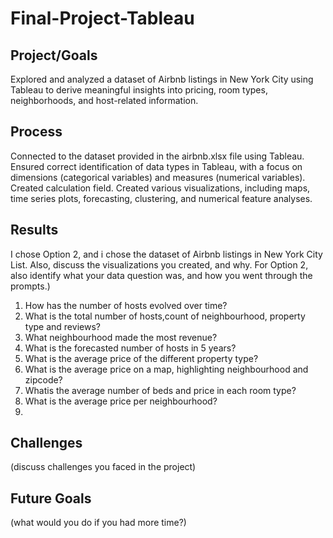 # Final-Project-Tableau

## Project/Goals
Explored and analyzed a dataset of Airbnb listings in New York City using Tableau to derive meaningful insights into pricing, room types, neighborhoods, and host-related information.

## Process
Connected to the dataset provided in the airbnb.xlsx file using Tableau.
Ensured correct identification of data types in Tableau, with a focus on dimensions (categorical variables) and measures (numerical variables).
Created calculation field.
Created various visualizations, including maps, time series plots, forecasting, clustering, and numerical feature analyses.


## Results
I chose Option 2, and i chose the dataset of Airbnb listings in New York City List. Also, discuss the visualizations you created, and why. For Option 2, also identify what your data question was, and how you went through the prompts.)
1. How has the number of hosts evolved over time?
2. What is the total number of hosts,count of neighbourhood, property type and reviews?
3. What neighbourhood made the most revenue?
4. What is the forecasted number of hosts in 5 years?
5. What is the average price of the different property type?
6. What is the average price on a map, highlighting neighbourhood and zipcode?
7. Whatis the average number of beds and price in each room type?
8. What is the average price per neighbourhood?
9. 

## Challenges 
(discuss challenges you faced in the project)

## Future Goals
(what would you do if you had more time?)

